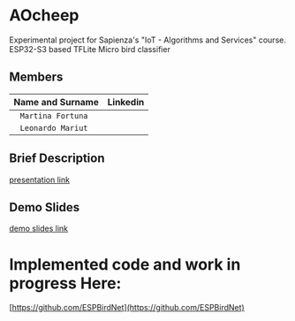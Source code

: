 # AOcheep
Experimental project for Sapienza's "IoT - Algorithms and Services" course. ESP32-S3 based TFLite Micro bird classifier

## Members

| **Name and Surname** | **Linkedin** |
| :---: | :---: 
| `Martina Fortuna ` 
| `Leonardo Mariut ` 


## Brief Description
 [presentation link](https://docs.google.com/presentation/d/1-59-kMRSMNM9pAA1vgBdxTjcmz2GJfJY-6RpCuk67mo/edit)

## Demo Slides 
 [demo slides link](https://docs.google.com/presentation/d/1Z6_fbl_DiRFEWlVoFp6M9Rkd4GngF6XjJrjtW1Nh6bE/edit?usp=sharing)

 # Implemented code and work in progress Here:
 [https://github.com/ESPBirdNet](https://github.com/ESPBirdNet)
